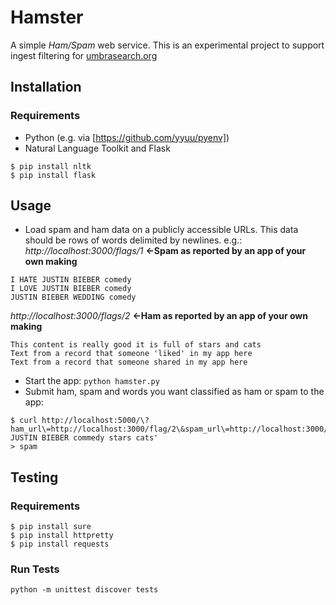# Hamster

A simple *Ham/Spam* web service. This is an experimental project to support ingest filtering for  [umbrasearch.org](http://umbrasearch.org)

## Installation

### Requirements

* Python (e.g. via [https://github.com/yyuu/pyenv])
* Natural Language Toolkit and Flask

```
$ pip install nltk
$ pip install flask
```

## Usage

* Load spam and ham data on a publicly accessible URLs. This data should be rows of words delimited by newlines. e.g.:
*http://localhost:3000/flags/1* **<-Spam as reported by an app of your own making**
```
I HATE JUSTIN BIEBER comedy 
I LOVE JUSTIN BIEBER comedy 
JUSTIN BIEBER WEDDING comedy 
```

*http://localhost:3000/flags/2* **<-Ham as reported by an app of your own making**
```
This content is really good it is full of stars and cats
Text from a record that someone 'liked' in my app here 
Text from a record that someone shared in my app here 
```
* Start the app: `python hamster.py`
* Submit ham, spam and words you want classified as ham or spam to the app:

```
$ curl http://localhost:5000/\?ham_url\=http://localhost:3000/flag/2\&spam_url\=http://localhost:3000/flag/1\&test_phrase\=HATE JUSTIN BIEBER commedy stars cats'
> spam
```

## Testing

### Requirements

```
$ pip install sure
$ pip install httpretty
$ pip install requests
```
### Run Tests

`python -m unittest discover tests`
